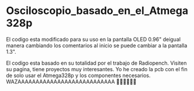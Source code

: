 # Osciloscopio_basado_en_el_Atmega328p
El codigo esta modificado para su uso en la pantalla OLED 0.96"
 deigual manera cambiando los comentarios al inicio se puede cambiar a la pantalla 1.3".

 El codigo esta basado en su totalidad por el trabajo de Radiopench. Visiten su pagina, 
 tiene proyectos muy interesantes.
Yo he creado la pcb con el fin de solo usar el Atmega328p y los componentes necesarios.
WAZAAAAAAAAAAAAAAAAAAAAAAAAAAA 👻👻👻👻👻👻

